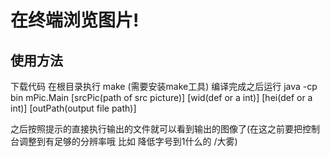 # 在终端浏览图片!

## 使用方法

下载代码 在根目录执行 make (需要安装make工具)
编译完成之后运行 java -cp bin mPic.Main [srcPic(path of src picture)] [wid(def or a int)] [hei(def or a int)] [outPath(output file path)]

之后按照提示的直接执行输出的文件就可以看到输出的图像了(在这之前要把控制台调整到有足够的分辨率哦 比如 降低字号到1什么的 /大雾)
